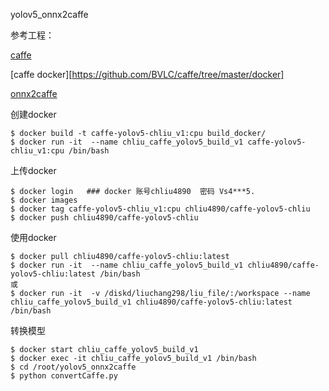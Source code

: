 yolov5_onnx2caffe

参考工程：

[caffe](https://github.com/Wulingtian/yolov5_caffe)

[caffe docker][https://github.com/BVLC/caffe/tree/master/docker]

[onnx2caffe](https://github.com/Wulingtian/yolov5_onnx2caffe)

创建docker

```
$ docker build -t caffe-yolov5-chliu_v1:cpu build_docker/
$ docker run -it  --name chliu_caffe_yolov5_build_v1 caffe-yolov5-chliu_v1:cpu /bin/bash
```

上传docker

```
$ docker login   ### docker 账号chliu4890  密码 Vs4***5.
$ docker images
$ docker tag caffe-yolov5-chliu_v1:cpu chliu4890/caffe-yolov5-chliu
$ docker push chliu4890/caffe-yolov5-chliu
```

使用docker

```
$ docker pull chliu4890/caffe-yolov5-chliu:latest
$ docker run -it  --name chliu_caffe_yolov5_build_v1 chliu4890/caffe-yolov5-chliu:latest /bin/bash
或
$ docker run -it  -v /diskd/liuchang298/liu_file/:/workspace --name chliu_caffe_yolov5_build_v1 chliu4890/caffe-yolov5-chliu:latest /bin/bash
```



转换模型

```
$ docker start chliu_caffe_yolov5_build_v1
$ docker exec -it chliu_caffe_yolov5_build_v1 /bin/bash
$ cd /root/yolov5_onnx2caffe
$ python convertCaffe.py
```

